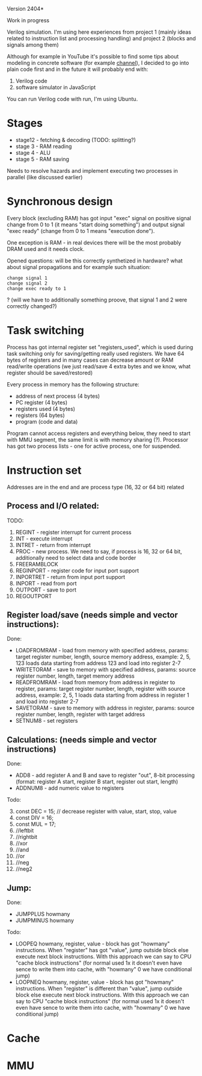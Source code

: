 Version 2404*

Work in progress

Verilog simulation. I'm using here experiences from project 1 (mainly ideas related
to instruction list and processing handling) and project 2 (blocks and signals among them)

Although for example in YouTube it's possible to find some tips about modeling in
concrete software (for example [channel](https://www.youtube.com/playlist?list=PLilenfQGj6CEG6iZ4TQJ10PI7pCWsy1AO)),
I decided to go into plain code first and in the future it will probably end with:

1. Verilog code
2. software simulator in JavaScript

You can run Verilog code with run, I'm using Ubuntu.

# Stages

  * stage12 - fetching & decoding (TODO: splitting?)
  * stage 3 - RAM reading
  * stage 4 - ALU
  * stage 5 - RAM saving

Needs to resolve hazards and implement executing two processes in parallel (like
discussed earlier)

# Synchronous design
Every block (excluding RAM) has got input "exec" signal on positive signal change
from 0 to 1 (it means "start doing something") and output signal "exec ready"
(change from 0 to 1 means "execution done").

One exception is RAM - in real devices there will be the most probably DRAM
used and it needs clock.

Opened questions: will be this correctly synthetized in hardware? what about signal
propagations and for example such situation:

```
change signal 1
change signal 2
change exec ready to 1
```

? (will we have to additionally something proove, that signal 1 and 2 were correctly
changed?)

# Task switching

Process has got internal register set "registers_used", which is used during
task switching only for saving/getting really used registers. We have 64 bytes
of registers and in many cases can decrease amount or RAM  read/write operations
(we just read/save 4 extra bytes and we know, what register should be saved/restored)

Every process in memory has the following structure:

  * address of next process (4 bytes)
  * PC register (4 bytes)
  * registers used (4 bytes)
  * registers (64 bytes)
  * program (code and data)

Program cannot access registers and everything below, they need to start with MMU segment, the same limit is with memory sharing (?).
Processor has got two process lists - one for active process, one for suspended.

# Instruction set

Addresses are in the end and are process type (16, 32 or 64 bit) related

## Process and I/O related:

TODO:

 1. REGINT - register interrupt for current process
 2. INT - execute interrupt
 3. INTRET - return from interrupt
 4. PROC - new process. We need to say, if process is 16, 32 or 64 bit, additionally need to select data and code border
 5. FREERAMBLOCK
 6. REGINPORT - register code for input port support
 7. INPORTRET - return from input port support
 8. INPORT - read from port
 9. OUTPORT - save to port
 10. REGOUTPORT

## Register load/save (needs simple and vector instructions):

Done:

  * LOADFROMRAM - load from memory with specified address, params: target register number, length, source memory address, example: 2, 5, 123 loads data starting from address 123 and load into register 2-7
  * WRITETORAM - save to memory with specified address, params: source register number, length, target memory address
  * READFROMRAM - load from memory from address in register to register, params: target register number, length, register with source address, example: 2, 5, 1 loads data starting from address in register 1 and load into register 2-7
  * SAVETORAM - save to memory with address in register, params: source register number, length, register with target address
  * SETNUM8 - set registers

## Calculations: (needs simple and vector instructions)

Done:

  * ADD8 - add register A and B and save to register "out", 8-bit processing (format: register A start, register B start, register out start, length)
  * ADDNUM8 - add numeric value to registers

Todo:

  3. const DEC = 15; // decrease register with value, start, stop, value
  4. const DIV = 16;
  5. const MUL = 17;
  6. //leftbit
  7. //rightbit
  8. //xor
  9. //and
  10. //or
  11. //neg
  12. //neg2

## Jump:

Done:

  * JUMPPLUS howmany
  * JUMPMINUS howmany

Todo:

  * LOOPEQ howmany, register, value - block has got "howmany" instructions. 
When "register" has got "value", jump outside block else execute next block instructions. With this approach we can say to CPU "cache block instructions" (for normal used 1x it doesn't even have sence to write them into cache, with "howmany" 0 we have conditional jump)
  * LOOPNEQ howmany, register, value - block has got "howmany" instructions. 
When "register" is different than "value", jump outside block else execute next block instructions. With this approach we can say to CPU "cache block instructions" (for normal used 1x it doesn't even have sence to write them into cache, with "howmany" 0 we have conditional jump)

# Cache

# MMU

